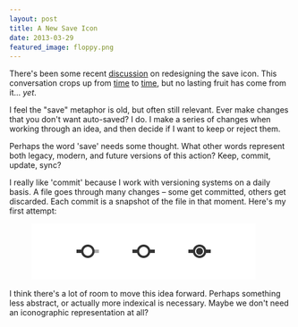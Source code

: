 ```yaml
---
layout: post
title: A New Save Icon
date: 2013-03-29
featured_image: floppy.png
---
```


There's been some recent [discussion](http://branch.com/b/redesigning-the-save-symbol-let-s-do-this) on redesigning the save icon. This conversation crops up from [time](http://www.ironicsans.com/2011/04/idea_a_new_save_icon.html) to [time](http://www.marco.org/2011/04/05/replacing-the-save-icon), but no lasting fruit has come from it... <i>yet</i>.

I feel the "save" metaphor is old, but often still relevant. Ever make changes that you don't want auto-saved? I do. I make a series of changes when working through an idea, and then decide if I want to keep or reject them.

Perhaps the word 'save' needs some thought. What other words represent both legacy, modern, and future versions of this action? Keep, commit, update, sync?

I really like 'commit' because I work with versioning systems on a daily basis. A file goes through many changes – some get committed, others get discarded. Each commit is a snapshot of the file in that moment. Here's my first attempt:

<figure><img src="../img/commit.png"/></figure>

I think there's a lot of room to move this idea forward. Perhaps something less abstract, or actually more indexical is necessary. Maybe we don't need an iconographic representation at all?
